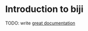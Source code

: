 # Introduction to biji

TODO: write [great documentation](http://jacobian.org/writing/what-to-write/)
